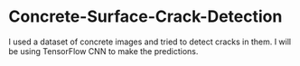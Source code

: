 # Concrete-Surface-Crack-Detection
I used a dataset of concrete images and tried to detect cracks in them. I will be using TensorFlow CNN to make the predictions.
